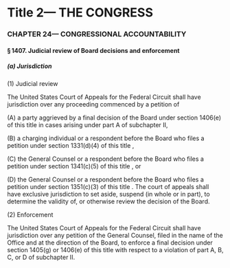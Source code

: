 
# Title 2— THE CONGRESS
### CHAPTER 24— CONGRESSIONAL ACCOUNTABILITY
#### § 1407. Judicial review of Board decisions and enforcement
##### (a) Jurisdiction

(1) Judicial review

The United States Court of Appeals for the Federal Circuit shall have jurisdiction over any proceeding commenced by a petition of

(A) a party aggrieved by a final decision of the Board under section 1406(e) of this title in cases arising under part A of subchapter II,

(B) a charging individual or a respondent before the Board who files a petition under section 1331(d)(4) of this title ,

(C) the General Counsel or a respondent before the Board who files a petition under section 1341(c)(5) of this title , or

(D) the General Counsel or a respondent before the Board who files a petition under section 1351(c)(3) of this title . The court of appeals shall have exclusive jurisdiction to set aside, suspend (in whole or in part), to determine the validity of, or otherwise review the decision of the Board.

(2) Enforcement

The United States Court of Appeals for the Federal Circuit shall have jurisdiction over any petition of the General Counsel, filed in the name of the Office and at the direction of the Board, to enforce a final decision under section 1405(g) or 1406(e) of this title with respect to a violation of part A, B, C, or D of subchapter II.
